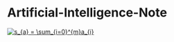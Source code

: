 # Artificial-Intelligence-Note

<a href="https://www.codecogs.com/eqnedit.php?latex=s_{a}&space;=&space;\sum_{i=0}^{m}a_{i}" target="_blank"><img src="https://latex.codecogs.com/gif.latex?s_{a}&space;=&space;\sum_{i=0}^{m}a_{i}" title="s_{a} = \sum_{i=0}^{m}a_{i}" /></a>
